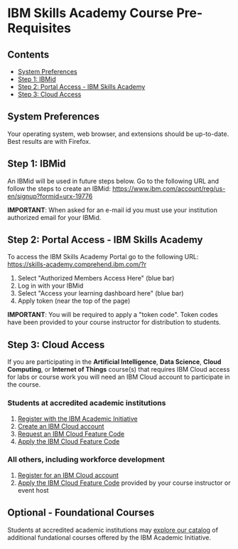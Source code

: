 # IBM Skills Academy Course Pre-Requisites

## Contents

- [System Preferences](#system-preferences)
- [Step 1: IBMid](#step-1-ibmid)
- [Step 2: Portal Access - IBM Skills Academy](#step-2-portal-access---ibm-skills-academy)
- [Step 3: Cloud Access](#step-3-cloud-access)

## System Preferences

Your operating system, web browser, and extensions should be up-to-date.  Best results are with Firefox.

## Step 1: IBMid

An IBMid will be used in future steps below. Go to the following URL and follow the steps to create an IBMid: https://www.ibm.com/account/reg/us-en/signup?formid=urx-19776

**IMPORTANT**:  When asked for an e-mail id you must use your institution authorized email for your IBMid.

## Step 2: Portal Access - IBM Skills Academy

To access the IBM Skills Academy Portal go to the following URL: https://skills-academy.comprehend.ibm.com/?r

1. Select "Authorized Members Access Here" (blue bar) 
2. Log in with your IBMid 
3. Select "Access your learning dashboard here" (blue bar)
4. Apply token (near the top of the page) 

**IMPORTANT**:  You will be required to apply a "token code". Token codes have been provided to your course instructor for distribution to students.

## Step 3: Cloud Access 

If you are participating in the **Artificial Intelligence**, **Data Science**, **Cloud Computing**, or **Internet of Things** course(s) that requires IBM Cloud access for labs or course work you will need an IBM Cloud account to participate in the course.

### Students at accredited academic institutions

1. [Register with the IBM Academic Initiative](https://github.com/academic-initiative/documentation/blob/main/academic-initiative/how-to/How-to-register-with-the-IBM-Academic-Initiative/readme.md)
2. [Create an IBM Cloud account](https://github.com/academic-initiative/documentation/blob/main/academic-initiative/how-to/How-to-create-an-IBM-Cloud-account/readme.md)
3. [Request an IBM Cloud Feature Code](https://github.com/academic-initiative/documentation/blob/main/academic-initiative/how-to/How-to-request-and-IBM-Cloud-Feature-Code/readme.md) 
4. [Apply the IBM Cloud Feature Code](https://github.com/academic-initiative/documentation/blob/main/academic-initiative/how-to/How-to-apply-an-IBM-Cloud-Feature-Code/readme.md)

### All others, including workforce development

1. [Register for an IBM Cloud account](https://ibm.biz/sacloud)
2. [Apply the IBM Cloud Feature Code](https://github.com/academic-initiative/documentation/blob/main/academic-initiative/how-to/How-to-apply-an-IBM-Cloud-Feature-Code/readme.md) provided by your course instructor or event host

## Optional - Foundational Courses

Students at accredited academic institutions may [explore our catalog](https://www.ibm.com/academic/badges) of additional fundational courses offered by the IBM Academic Initiative.